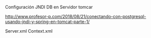 Configuración JNDI DB en Servidor tomcar

http://www.profesor-p.com/2018/08/21/conectando-con-postgresql-usando-jndi-y-spring-en-tomcat-parte-1/

Server.xml
Context.xml